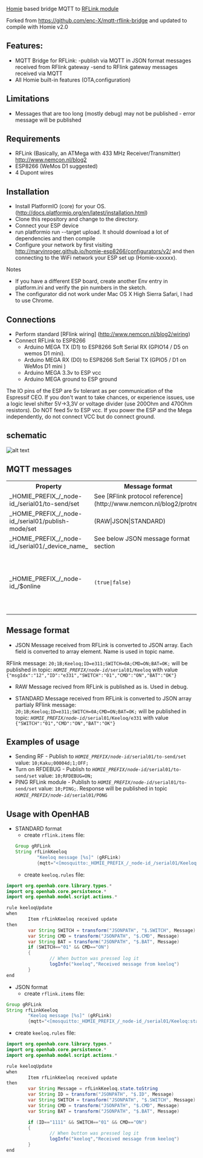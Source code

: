 [Homie](https://github.com/marvinroger/homie) based bridge MQTT to [RFLink module](http://www.nemcon.nl/blog2)

Forked from https://github.com/enc-X/mqtt-rflink-bridge and updated to compile with Homie v2.0

## Features:
* MQTT Bridge for RFLink:
  -publish via MQTT in JSON format messages received from RFlink gateway
  -send to RFlink gateway messages received via MQTT
* All Homie built-in features (OTA,configuration)

## Limitations
  * Messages that are too long (mostly debug) may not be published - error message will be published

## Requirements
- RFLink (Basically, an ATMega with 433 MHz Receiver/Transmitter)  http://www.nemcon.nl/blog2
- ESP8266 (WeMos D1 suggested)
- 4 Dupont wires

## Installation
- Install PlatformIO (core) for your OS. (http://docs.platformio.org/en/latest/installation.html)
- Clone this repository and change to the directory.
- Connect your ESP device
- run platformio run --target upload. It should download a lot of dependencies and then compile
- Configure your network by first visiting http://marvinroger.github.io/homie-esp8266/configurators/v2/ and then connecting to the WiFi network your ESP set up (Homie-xxxxxx).

Notes
- If you have a different ESP board, create another Env entry in platform.ini and verify the pin numbers in the sketch.
- The configurator did not work under Mac OS X High Sierra Safari, I had to use Chrome.

## Connections

* Perform standard [RFlink wiring] (http://www.nemcon.nl/blog2/wiring)
* Connect RFLink to ESP8266
  * Arduino MEGA TX (D1) to ESP8266 Soft Serial RX (GPIO14 / D5 on wemos D1 mini). 
  * Arduino MEGA RX (D0) to ESP8266 Soft Serial TX (GPIO5 / D1 on WeMos D1 mini )
  * Arduino MEGA 3.3v to ESP vcc
  * Arduino MEGA ground to ESP ground
  
The IO pins of the ESP are 5v tolerant as per communication of the Espressif CEO. If you don't want to take chances, or experience issues, use a logic level shifter 5V->3,3V or voltage divider (use 200Ohm and 470Ohm resistors).
Do NOT feed 5v to ESP vcc.
If you power the ESP and the Mega independently, do not connect VCC but do connect ground.

## schematic
![alt text](docs/rf-link-gw_schem.png "Basic schematic")

## MQTT messages

<table>
<tr>
  <th>Property</th>
  <th>Message format</th>
  <th>Direction</th>
  <th>Description</th>
</tr>
<tr>
  <td>_HOMIE_PREFIX_/_node-id_/serial01/to-send/set</td>
  <td>See [RFlink protocol reference](http://www.nemcon.nl/blog2/protref) </td>
  <td>Controller → Device</td>
  <td></td>
</tr>
<tr>
  <td>_HOMIE_PREFIX_/_node-id_/serial01/publish-mode/set</td>
  <td>(RAW|JSON|STANDARD)</td>
  <td>Controller → Device</td>
  <td>Set publishing methods</td>
</tr>
<tr>
  <td>_HOMIE_PREFIX_/_node-id_/serial01/_device_name_</td>
  <td>See below JSON message format section</td>
  <td>Device → Controller</td>
  <td></td>
</tr>
<tr>
</tr>
<tr>
  <td>_HOMIE_PREFIX_/_node-id_/$online</td>
  <td><code>(true|false)</code></td>
  <td>Device → Controller</td>
  <td><code>/true</code> when the device is online, <code>false</code> when the device is offline (through LWT)</td>
</tr>
</table>

## Message format

* JSON
Message received from RFLink is converted to JSON array. Each field is converted to array element. Name is used in topic name.

RFlink message: <code>20;1B;Keeloq;ID=e311;SWITCH=0A;CMD=ON;BAT=OK;</code> will be published in topic:
<code>_HOMIE_PREFIX_/_node-id_/serial01/Keeloq</code> with value <code>{"msgIdx":"12","ID":"e331","SWITCH":"01","CMD":"ON","BAT":"OK"}</code>

* RAW
Message recived from RFLink is published as is. Used in debug.

* STANDARD
Message received from RFLink is converted to JSON array partialy
RFlink message: <code>20;1B;Keeloq;ID=e311;SWITCH=0A;CMD=ON;BAT=OK;</code> will be published in topic:
<code>_HOMIE_PREFIX_/_node-id_/serial01/Keeloq/e331</code> with value <code>{"SWITCH":"01","CMD":"ON","BAT":"OK"}</code>

## Examples of usage

* Sending RF - Publish to <code>_HOMIE_PREFIX_/_node-id_/serial01/to-send/set</code> value: <code>10;Kaku;00004d;1;OFF;</code>
* Turn on RFDEBUG - Publish to <code>_HOMIE_PREFIX_/_node-id_/serial01/to-send/set</code> value: <code>10;RFDEBUG=ON;</code>
* PING RFLink module - Publish to <code>_HOMIE_PREFIX_/_node-id_/serial01/to-send/set</code> value: <code>10;PING;</code>. Response will be published in topic <code>_HOMIE_PREFIX_/_node-id_/serial01/PONG</code>

## Usage with OpenHAB

* STANDARD format
  * create <code>rflink.items</code> file:
  ```java
  Group gRFLink
  String rfLinkKeeloq
          "Keeloq message [%s]" (gRFLink)
          {mqtt="<[mosquitto:_HOMIE_PREFIX_/_node-id_/serial01/Keeloq/1111:state:default]"}
  ```
  * create <code>keeloq.rules</code> file:
```java
import org.openhab.core.library.types.*
import org.openhab.core.persistence.*
import org.openhab.model.script.actions.*

rule keeloqUpdate
when
        Item rfLinkKeeloq received update
then
        var String SWITCH = transform("JSONPATH", "$.SWITCH", Message)
        var String CMD = transform("JSONPATH", "$.CMD", Message)
        var String BAT = transform("JSONPATH", "$.BAT", Message)
        if (SWITCH=="01" && CMD=="ON")
        {
                // When button was pressed log it
                logInfo("keeloq","Received message from keeloq")
        }
end
```

* JSON format
  * create <code>rflink.items</code> file:
```java
Group gRFLink
String rfLinkKeeloq
        "Keeloq message [%s]" (gRFLink)
        {mqtt="<[mosquitto:_HOMIE_PREFIX_/_node-id_/serial01/Keeloq:state:default]"}
```

  * create <code>keeloq.rules</code> file:
```java
import org.openhab.core.library.types.*
import org.openhab.core.persistence.*
import org.openhab.model.script.actions.*

rule keeloqUpdate
when
        Item rfLinkKeeloq received update
then
        var String Message = rfLinkKeeloq.state.toString
        var String ID = transform("JSONPATH", "$.ID", Message)
        var String SWITCH = transform("JSONPATH", "$.SWITCH", Message)
        var String CMD = transform("JSONPATH", "$.CMD", Message)
        var String BAT = transform("JSONPATH", "$.BAT", Message)

        if (ID=="1111" && SWITCH=="01" && CMD=="ON")
        {
                // When button was pressed log it
                logInfo("keeloq","Received message from keeloq")
        }
end

```
